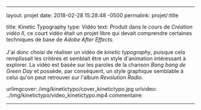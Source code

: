 ---

layout: projet
date: 2018-02-28 15:28:48 -0500
permalink: projet/:title

title: Kinetic Typography
type: Vidéo
text: Produit dans le cours de <i>Création vidéo II</i>, ce court vidéo était un projet libre qui devait comprendre certaines techniques de base de <i>Adobe After Effects</i>. <br><br> J'ai donc choisi de réaliser un vidéo de <i>kinetic typography</i>, puisque cela remplissait les critères et semblait être un style d'animation intéressant à explorer. La vidéo est basée sur les paroles de la chanson <i>Bang bang de Green Day</i> et possède, par conséquent, un style graphique semblable à celui qu'on peut retrouver sur l'album <i>Revolution Radio</i>.

urlimgcover: /img/kinetictypo/cover_kinetictypo.jpg
urlvideo: ../img/kinetictypo/video_kinetictypo.mp4
commentaire: 

---